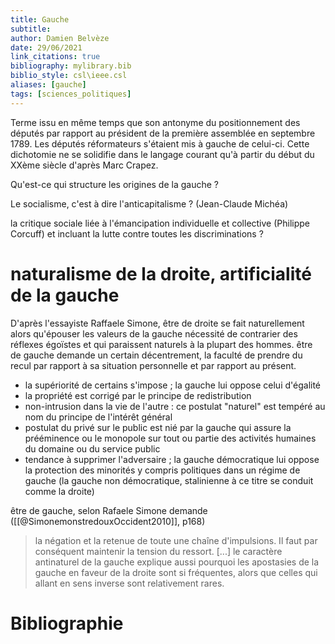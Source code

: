 ```yaml
---
title: Gauche
subtitle:
author: Damien Belvèze
date: 29/06/2021
link_citations: true
bibliography: mylibrary.bib
biblio_style: csl\ieee.csl
aliases: [gauche]
tags: [sciences_politiques]
---
```



Terme issu en même temps que son antonyme du positionnement des députés par rapport au président de la première assemblée en septembre 1789. Les députés réformateurs s'étaient mis à gauche de celui-ci.
Cette dichotomie ne se solidifie dans le langage courant qu'à partir du début du XXème siècle d'après Marc Crapez.

Qu'est-ce qui structure les origines de la gauche ?

Le socialisme, c'est à dire l'anticapitalisme ? (Jean-Claude Michéa)

la critique sociale liée à l'émancipation individuelle et collective (Philippe Corcuff) et incluant la lutte contre toutes les discriminations ?


# naturalisme de la droite, artificialité de la gauche

D'après l'essayiste Raffaele Simone, être de droite se fait naturellement alors qu'épouser les valeurs de la gauche nécessité de contrarier des réflexes égoïstes et qui paraissent naturels à la plupart des hommes. être de gauche demande un certain décentrement, la faculté de prendre du recul par rapport à sa situation personnelle et par rapport au présent. 

- la supériorité de certains s'impose ; la gauche lui oppose celui d'égalité
- la propriété est corrigé par le principe de redistribution
- non-intrusion dans la vie de l'autre : ce postulat "naturel" est tempéré au nom du principe de l'intérêt général
- postulat du privé sur le public est nié par la gauche qui assure la prééminence ou le monopole sur tout ou partie des activités humaines du domaine ou du service public
- tendance à supprimer l'adversaire ; la gauche démocratique lui oppose la protection des minorités y compris politiques dans un régime de gauche (la gauche non démocratique, stalinienne à ce titre se conduit comme la droite)

être de gauche, selon Rafaele Simone demande ([[@SimonemonstredouxOccident2010]], p168)

> la négation et la retenue de toute une chaîne d'impulsions. Il faut par conséquent maintenir la tension du ressort. [...] le caractère antinaturel de la gauche explique aussi pourquoi les apostasies de la gauche en faveur de la droite sont si fréquentes, alors que celles qui allant en sens inverse sont relativement rares. 

# Bibliographie